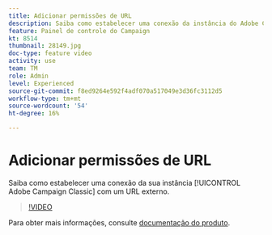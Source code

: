 ```yaml
---
title: Adicionar permissões de URL
description: Saiba como estabelecer uma conexão da instância do Adobe Campaign Classic com um URL externo.
feature: Painel de controle do Campaign
kt: 8514
thumbnail: 28149.jpg
doc-type: feature video
activity: use
team: TM
role: Admin
level: Experienced
source-git-commit: f8ed9264e592f4adf070a517049e3d36fc3112d5
workflow-type: tm+mt
source-wordcount: '54'
ht-degree: 16%

---
```


# Adicionar permissões de URL

Saiba como estabelecer uma conexão da sua instância [!UICONTROL Adobe Campaign Classic] com um URL externo.

>[!VIDEO](https://video.tv.adobe.com/v/28149?quality=12)

Para obter mais informações, consulte [documentação do produto](https://experienceleague.adobe.com/docs/control-panel/using/instances-settings/url-permissions.html?lang=pt-BR).
